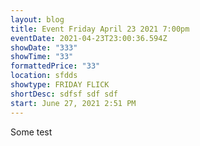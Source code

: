 ```yaml
---
layout: blog
title: Event Friday April 23 2021 7:00pm
eventDate: 2021-04-23T23:00:36.594Z
showDate: "333"
showTime: "33"
formattedPrice: "33"
location: sfdds
showtype: FRIDAY FLICK
shortDesc: sdfsf sdf sdf
start: June 27, 2021 2:51 PM
---
```

Some test